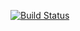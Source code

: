 [![Build Status](https://travis-ci.org/otushomework/homework09.svg?branch=master)](https://travis-ci.org/otushomework/homework09)
